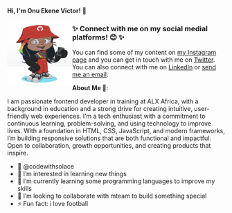 **Hi, I'm Onu Ekene Victor!** 👋

 <img align="left" width="150" height="150" src="https://github.com/LadyKerr/LadyKerr/blob/main/assets/octokadie.png" alt="SOlace's instagram page @codewithsolace">
 
 ### ✨ Connect with me on my social medial platforms! 😊 ✨
 You can find some of my content on [my Instagram page](https://www.instagram.com/codewithsolace/) and you can get in touch with me on [Twitter](https://twitter.com/codewithsolace). You can also connect with me on [LinkedIn](http://linkedin.com/in/codewithsolace) or [send me an email](codewithsolace@gmail.com).






**About Me 🌴**:

I am passionate frontend developer in training at ALX Africa, with a background in education and a strong drive for creating intuitive, user-friendly web experiences. I’m a tech enthusiast with a commitment to continuous learning, problem-solving, and using technology to improve lives. With a foundation in HTML, CSS, JavaScript, and modern frameworks, I’m building responsive solutions that are both functional and impactful. Open to collaboration, growth opportunities, and creating products that inspire.




- 👋 @codewithsolace
- 👀 I’m interested in learning new things 
- 🌱 I’m currently learning some programming languages to improve my skills
- 💞️ I’m looking to collaborate with mteam to build something special
- ⚡ Fun fact: i love football

<!---
codewithsolace/codewithsolace is a ✨ special ✨ repository because its `README.md` (this file) appears on your GitHub profile.
You can click the Preview link to take a look at your changes.
--->

